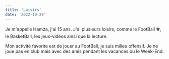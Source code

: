 ```yaml
---
title: 'Loisirs'
date: '2022-10-29'
---
```


Je m'appelle Hamza, j'ai 15 ans. J'ai plusieurs loisirs, comme le FootBall ⚽, le BasketBall, les jeux-vidéos ainsi que la lecture.

Mon activité favorite est de jouer au FootBall, je suis milieu offensif. Je ne joue pas en club mais avec des amis pendant les vacances ou le Week-End.